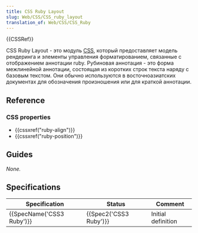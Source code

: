 ```yaml
---
title: CSS Ruby Layout
slug: Web/CSS/CSS_ruby_layout
translation_of: Web/CSS/CSS_Ruby
---
```


{{CSSRef}}

CSS Ruby Layout - это модуль [CSS](/ru/docs/Web/CSS), который предоставляет модель рендеринга и элементы управления форматированием, связанные с отображением аннотации ruby. Рубиновая аннотация - это форма межлинейной аннотации, состоящая из коротких строк текста наряду с базовым текстом. Они обычно используются в восточноазиатских документах для обозначения произношения или для краткой аннотации.

## Reference

### CSS properties

- {{cssxref("ruby-align")}}
- {{cssxref("ruby-position")}}

## Guides

_None._

## Specifications

| Specification                    | Status                       | Comment            |
| -------------------------------- | ---------------------------- | ------------------ |
| {{SpecName('CSS3 Ruby')}} | {{Spec2('CSS3 Ruby')}} | Initial definition |
